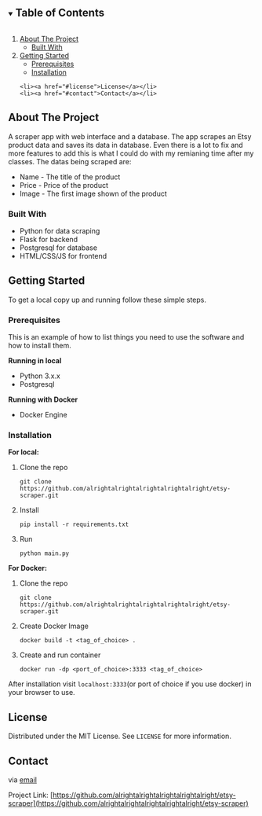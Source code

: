 
<!-- TABLE OF CONTENTS -->
<details open="open">
  <summary><h2 style="display: inline-block">Table of Contents</h2></summary>
  <ol>
    <li>
      <a href="#about-the-project">About The Project</a>
      <ul>
        <li><a href="#built-with">Built With</a></li>
      </ul>
    </li>
    <li>
      <a href="#getting-started">Getting Started</a>
      <ul>
        <li><a href="#prerequisites">Prerequisites</a></li>
        <li><a href="#installation">Installation</a></li>
      </ul>
    </li>

    <li><a href="#license">License</a></li>
    <li><a href="#contact">Contact</a></li>
  </ol>
</details>



<!-- ABOUT THE PROJECT -->
## About The Project


A scraper app with web interface and a database. The app scrapes an Etsy product data and saves its data in database. Even there is a lot to fix and more features to add this is what I could do with my remianing time after my classes. The datas being scraped are:

* Name - The title of the product
* Price - Price of the product
* Image - The first image shown of the product


### Built With

* Python for data scraping
* Flask for backend
* Postgresql for database
* HTML/CSS/JS for frontend



<!-- GETTING STARTED -->
## Getting Started

To get a local copy up and running follow these simple steps.

### Prerequisites

This is an example of how to list things you need to use the software and how to install them.

**Running in local**
* Python 3.x.x
* Postgresql 

**Running with Docker**
* Docker Engine

### Installation

**For local:**
1. Clone the repo
   ```
   git clone https://github.com/alrightalrightalrightalrightalright/etsy-scraper.git
   ```
2. Install 
   ```
   pip install -r requirements.txt
   ```
3. Run
   ```
   python main.py
   ```

**For Docker:**

1. Clone the repo
   ```
   git clone https://github.com/alrightalrightalrightalrightalright/etsy-scraper.git
   ```
2. Create Docker Image 
   ```
   docker build -t <tag_of_choice> .
   ```
3. Create and run container
   ```
   docker run -dp <port_of_choice>:3333 <tag_of_choice>
   ```

After installation visit  ```localhost:3333```(or port of choice if you use docker) in your browser to use. 
<!-- LICENSE -->
## License

Distributed under the MIT License. See `LICENSE` for more information.



<!-- CONTACT -->
## Contact

via [email](mailto:k.muratakyildiz@hotmail.com) 

Project Link: [https://github.com/alrightalrightalrightalrightalright/etsy-scraper](https://github.com/alrightalrightalrightalrightalright/etsy-scraper)





